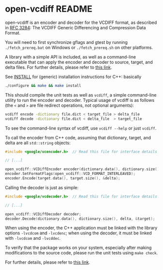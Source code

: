 # open-vcdiff README

open-vcdiff is an encoder and decoder for the VCDIFF format, as described in [RFC 3284](http://www.ietf.org/rfc/rfc3284.txt): The VCDIFF Generic Differencing and Compression Data Format.

You will need to first synchronize gflags and gtest by running `./fetch_prereq.bat` on Windows or `./fetch_prereq.sh` on other platforms.

A library with a simple API is included, as well as a command-line executable that can apply the encoder and decoder to source, target, and delta files. For further details, please refer to [this link](https://github.com/google/open-vcdiff/wiki/How-to-use-openvcdiff).

See [INSTALL](https://github.com/google/open-vcdiff/blob/master/INSTALL) for (generic) installation instructions for C++: basically
```bash
./configure && make && make install
```

This should compile the unit tests as well as `vcdiff`, a simple command-line utility to run the encoder and decoder.  Typical usage of vcdiff is as follows (the `<` and `>` are file redirect operations, not optional arguments):
```bash
vcdiff encode -dictionary file.dict < target_file > delta_file
vcdiff decode -dictionary file.dict < delta_file  > target_file
```

To see the command-line syntax of vcdiff, use `vcdiff --help` or just `vcdiff`.

To call the encoder from C++ code, assuming that dictionary, target, and delta are all `std::string` objects:
```c++
#include <google/vcencoder.h>  // Read this file for interface details

// [...]

open_vcdiff::VCDiffEncoder encoder(dictionary.data(), dictionary.size());
encoder.SetFormatFlags(open_vcdiff::VCD_FORMAT_INTERLEAVED);
encoder.Encode(target.data(), target.size(), &delta);
```

Calling the decoder is just as simple:
```c++
#include <google/vcdecoder.h>  // Read this file for interface details

// [...]

open_vcdiff::VCDiffDecoder decoder;
decoder.Decode(dictionary.data(), dictionary.size(), delta, &target);
```

When using the encoder, the C++ application must be linked with the library options `-lvcdcom` and `-lvcdenc`; when using the decoder, it must be linked with `-lvcdcom` and `-lvcddec`.

To verify that the package works on your system, especially after making modifications to the source code, please run the unit tests using `make check`.

For further details, please refer to [this link](https://github.com/google/open-vcdiff/wiki/How-to-use-openvcdiff).
